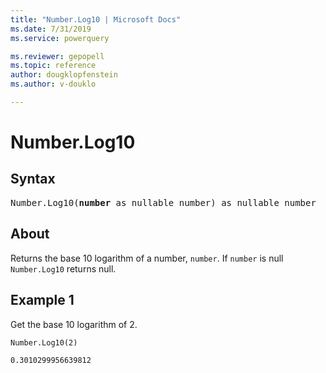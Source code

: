 ```yaml
---
title: "Number.Log10 | Microsoft Docs"
ms.date: 7/31/2019
ms.service: powerquery

ms.reviewer: gepopell
ms.topic: reference
author: dougklopfenstein
ms.author: v-douklo

---
```

# Number.Log10

## Syntax

<pre>
Number.Log10(<b>number</b> as nullable number) as nullable number
</pre>

## About  
Returns the base 10 logarithm of a number, `number`. If `number` is null `Number.Log10` returns null.

## Example 1
Get the base 10 logarithm of 2.

```powerquery-m
Number.Log10(2)
```

`0.3010299956639812`

